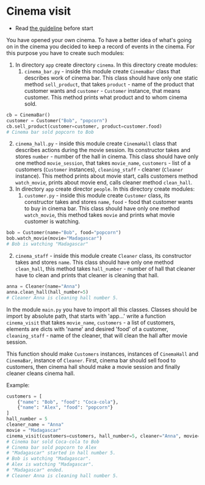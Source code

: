 # Cinema visit

- Read [the guideline](https://github.com/mate-academy/py-task-guideline/blob/main/README.md) before start

You have opened your own cinema. To have a better idea 
of what's going on in the cinema 
you decided to keep a record of events in the cinema.
For this purpose you have to create such modules:

1. In directory `app` create directory `cinema`. In this
directory create modules:  
   1. `cinema_bar.py` - inside this module create `CinemaBar`
   class that describes work of cinema bar.
   This class should have only one static method `sell_product`,
   that takes `product` - name of the product that customer wants
   and `customer` - `Customer` instance, that means customer.
   This method prints what product and to whom cinema sold.
```python
cb = CinemaBar()
customer = Customer("Bob", "popcorn")
cb.sell_product(customer=customer, product=customer.food)
# Cinema bar sold popcorn to Bob
```
   2. `cinema_hall.py` - inside this module create `CinemaHall`
   class that describes actions during the movie session. Its
   constructor takes and stores `number` - number of the hall
   in cinema.
   This class should have only one method `movie_session`, that
   takes `movie_name`, `customers` - list of a customers
   (`Customer` instances), `cleaning_staff` - cleaner (`Cleaner` 
   instance). This method prints about movie start, calls 
   customers method `watch_movie`, prints about movie end,
   calls cleaner method `clean_hall`.
2. In directory `app` create director `people`. In this directory
   create modules:
   1. `customer.py` - inside this module create `Customer` class,
   its constructor takes and stores `name`, `food` - food that 
   customer wants to buy in cinema bar. 
   This class should have only one method `watch_movie`, this 
   method takes `movie` and prints what movie customer is watching.
```python
bob = Customer(name="Bob", food="popcorn")
bob.watch_movie(movie="Madagascar")
# Bob is watching "Madagascar"
```
   2. `cinema_staff` - inside this module create `Cleaner` class,
   its constructor takes and stores `name`. 
   This class should have only one method `clean_hall`, this method
   takes `hall_number` - number of hall that cleaner have to clean and
   prints that cleaner is cleaning that hall.
```python
anna = Cleaner(name="Anna")
anna.clean_hall(hall_number=5)
# Cleaner Anna is cleaning hall number 5.
```
In the module `main.py` you have to import all this classes. Classes
should be import by absolute path, that starts with 'app...' write a
function `cinema_visit` that takes `movie_name`, `customers` - a list 
of customers, elements are dicts with 'name' and desired 'food' of a 
customer, `cleaning_staff` - name of the cleaner, that will clean the
hall after movie session.

This function should make `Customers` instances, instances of `CinemaHall`
and `CinemaBar`, instance of `Cleaner`. First, cinema bar should sell food to
customers, then cinema hall should make a movie session and finally cleaner
cleans cinema hall.

Example: 
```python
customers = [
    {"name": "Bob", "food": "Coca-cola"},
    {"name": "Alex", "food": "popcorn"}
]
hall_number = 5
cleaner_name = "Anna"
movie = "Madagascar"
cinema_visit(customers=customers, hall_number=5, cleaner="Anna", movie="Madagascar")
# Cinema bar sold Coca-cola to Bob
# Cinema bar sold popcorn to Alex
# "Madagascar" started in hall number 5.
# Bob is watching "Madagascar".
# Alex is watching "Madagascar".
# "Madagascar" ended.
# Cleaner Anna is cleaning hall number 5.
```